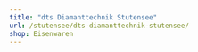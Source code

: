 ```yaml
---
title: "dts Diamanttechnik Stutensee"
url: /stutensee/dts-diamanttechnik-stutensee/
shop: Eisenwaren
---
```

